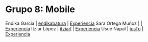# Grupo 8: Mobile 

Endika García | [endikabatura](https://twitter.com/endikabatura) | [Experiencia](http://ftt.programania.net/experiencias/10.html) 
Sara Ortega Muñoz | [](https://twitter.com/) | [Experiencia](http://ftt.programania.net/experiencias/37.html) 
Itziar López | [itziarl](https://twitter.com/itziarl) | [Experiencia](http://ftt.programania.net/experiencias/45.html) 
Usue Napal | [iusTo](https://twitter.com/iusTo) | [Experiencia](http://ftt.programania.net/experiencias/46.html) 
 